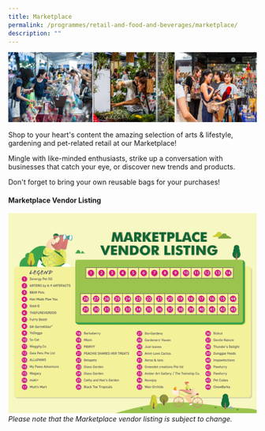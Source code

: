 ```yaml
---
title: Marketplace
permalink: /programmes/retail-and-food-and-beverages/marketplace/
description: ""
---
```

![](/images/marketplace%20montage.png)

Shop to your heart's content the amazing selection of arts & lifestyle, gardening and pet-related retail at our Marketplace!

Mingle with like-minded enthusiasts, strike up a conversation with businesses that catch your eye, or discover new trends and products.

Don't forget to bring your own reusable bags for your purchases!

#### Marketplace Vendor Listing
![](/images/pf%202023%20marketplace%20vendor%20listing.jpg)
*Please note that the Marketplace vendor listing is subject to change.*